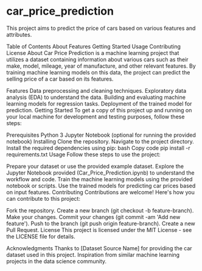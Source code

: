 # car_price_prediction
This project aims to predict the price of cars based on various features and attributes.

Table of Contents
About
Features
Getting Started
Usage
Contributing
License
About
Car Price Prediction is a machine learning project that utilizes a dataset containing information about various cars such as their make, model, mileage, year of manufacture, and other relevant features. By training machine learning models on this data, the project can predict the selling price of a car based on its features.

Features
Data preprocessing and cleaning techniques.
Exploratory data analysis (EDA) to understand the data.
Building and evaluating machine learning models for regression tasks.
Deployment of the trained model for prediction.
Getting Started
To get a copy of this project up and running on your local machine for development and testing purposes, follow these steps:

Prerequisites
Python 3
Jupyter Notebook (optional for running the provided notebook)
Installing
Clone the repository.
Navigate to the project directory.
Install the required dependencies using pip:
bash
Copy code
pip install -r requirements.txt
Usage
Follow these steps to use the project:

Prepare your dataset or use the provided example dataset.
Explore the Jupyter Notebook provided (Car_Price_Prediction.ipynb) to understand the workflow and code.
Train the machine learning models using the provided notebook or scripts.
Use the trained models for predicting car prices based on input features.
Contributing
Contributions are welcome! Here's how you can contribute to this project:

Fork the repository.
Create a new branch (git checkout -b feature-branch).
Make your changes.
Commit your changes (git commit -am 'Add new feature').
Push to the branch (git push origin feature-branch).
Create a new Pull Request.
License
This project is licensed under the MIT License - see the LICENSE file for details.

Acknowledgments
Thanks to [Dataset Source Name] for providing the car dataset used in this project.
Inspiration from similar machine learning projects in the data science community.





